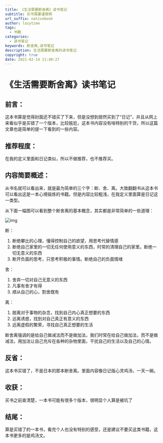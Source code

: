 ```yaml
---
title: 《生活需要断舍离》读书笔记
subtitle: 买书需要谨慎啊
url_suffix: nativebook
author: lazytime
tags:
  - 书籍
categories:
  - 读书笔记
keywords: 断舍离,读书笔记
description: 生活需要断舍离的读书笔记
copyright: true
date: 2021-02-14 11:40:27
---
```


# 《生活需要断舍离》读书笔记

## 前言：

​	这本书算是觉得封面还不错买了下来，但是没想到居然买到了“日记”，并且从网上来看似乎是买错了一个版本，比较尴尬，这本书内容没有啥特别的干货，所以这篇文章也是简单的提一下看到的一些内容。

<!-- more -->

## 推荐程度：

在我的定义里面和日记类似，所以不做推荐，也不推荐买。

## 内容简要概述：

从书名就可以看出来，就是最为简单的三个字：断、舍、离。大致翻翻书从这本书可以看出这是一本心境锻炼的书籍。但是内容比较粗浅，在我定义里面算是日记这一类型。

从下面一幅图可以看到整个断舍离的基本概念，其实都是非常简单的一些道理：

![img](https://gitee.com/lazyTimes/imageReposity/raw/master/img/20210213121559.png?ynotemdtimestamp=1613223296738)

断：

1. 断绝攀比的心理，懂得控制自己的欲望，用思考代替情感
2. 断绝自己家里的一切无任何使用意义的东西，时常的清理自己的家里。断绝一切无意义的东西
3. 断开负面的思考，只思考积极的事情。断绝自己的负面情绪

舍：

1. 舍弃一切对自己无意义的东西
2. 凡事有舍才有得
3. 顺从自己的心，割舍既有

离：

1. 脱离对于事物的杂念，找到自己内心真正想要的东西
2. 远离诱惑，找到对自己真正有意义的东西
3. 远离虚假的繁荣，寻找自己真正想要的生活

断舍离强调的是给自己做减法而不是做加法，我们时常在给自己做加法，而不是做减法，用加法让自己充斥在各种的杂物里面，干扰自己的生活以及自己的心情。

## 反省：

这本书买错了，不是日本的那本断舍离。里面内容像日记版心灵鸡汤，一天一碗。

## 收获：

买书之前查清楚，一本书可能有很多个版本，很明显个人算是被坑了

## 结尾：

算是买错了的一本书，看完个人也没有特别的感受，还是建议不要买这类书籍，这本书更多的是鸡汤文。